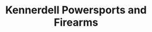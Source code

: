 ---
title: "Kennerdell Powersports and Firearms"
url: /kennerdell/kennerdell-powersports-and-firearms/
shop: Waffen
---
